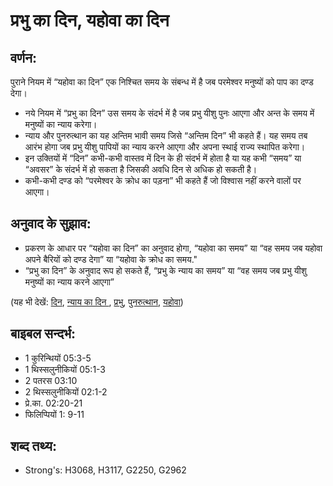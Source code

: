 # प्रभु का दिन, यहोवा का दिन #

## वर्णन: ##

पुराने नियम में “यहोवा का दिन” एक निश्चित समय के संबन्ध में है जब परमेश्वर मनुष्यों को पाप का दण्ड देगा। 

* नये नियम में “प्रभु का दिन” उस समय के संदर्भ में है जब प्रभु यीशु पुनः आएगा और अन्त के समय में मनुष्यों का न्याय करेगा।
* न्याय और पुनरुत्थान का यह अन्तिम भावी समय जिसे “अन्तिम दिन” भी कहते हैं। यह समय तब आरंभ होगा जब प्रभु यीशु पापियों का न्याय करने आएगा और अपना स्थाई राज्य स्थापित करेगा।
* इन उक्तियों में “दिन” कभी-कभी वास्तव में दिन के ही संदर्भ में होता है या यह कभी “समय” या “अवसर” के संदर्भ में हो सकता है जिसकी अवधि दिन से अधिक हो सकती है।
* कभी-कभी दण्ड को “परमेश्वर के क्रोध का पड़ना” भी कहते हैं जो विश्वास नहीं करने वालों पर आएगा।

 
## अनुवाद के सुझाव: ##

* प्रकरण के आधार पर “यहोवा का दिन” का अनुवाद होगा, “यहोवा का समय” या “वह समय जब यहोवा अपने बैरियों को दण्ड देगा” या “यहोवा के क्रोध का समय."
* “प्रभु का दिन” के अनुवाद रूप हो सकते हैं, “प्रभु के न्याय का समय” या “वह समय जब प्रभु यीशु मनुष्यों का न्याय करने आएगा”

(यह भी देखें: [दिन](../biblicaltimeday.md), [न्याय का दिन ](../judgmentday.md), [प्रभु](../lordgod.md), [पुनरुत्थान](../resurrection.md), [यहोवा](../yahweh.md))

## बाइबल सन्दर्भ: ##

* 1 कुरिन्थियों 05:3-5
* 1 थिस्सलुनीकियों 05:1-3
* 2 पतरस 03:10
* 2 थिस्सलुनीकियों 02:1-2
* प्रे.का. 02:20-21
* फिलिप्पियों 1: 9-11

## शब्द तथ्य: ##

* Strong's: H3068, H3117, G2250, G2962
